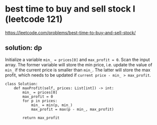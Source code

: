 # best time to buy and sell stock I (leetcode 121)

https://leetcode.com/problems/best-time-to-buy-and-sell-stock/

## solution: dp

Initialize a variable `min_ = prices[0]` and `max_profit = 0`. Scan the input array. 
The former variable will store the min price, i.e. update the value of `min_` if the current price is smaller than `min_`.
The latter will store the max profit, which needs to be updated if `current price - min_ > max_profit`. 

```
class Solution:
    def maxProfit(self, prices: List[int]) -> int:
        min_ = prices[0]
        max_profit = 0
        for p in prices:
            min_ = min(p, min_)            
            max_profit = max(p - min_, max_profit)

        return max_profit
```

